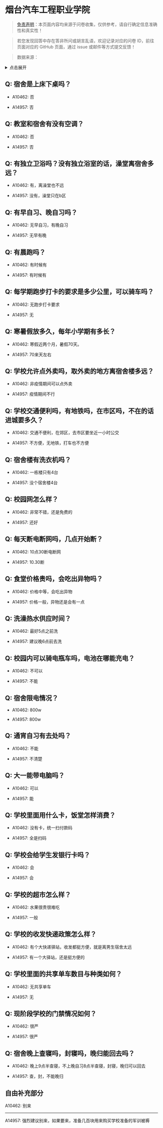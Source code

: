 # 烟台汽车工程职业学院

> [免责声明](https://colleges.chat/#_3)：本页面内容均来源于问卷收集，仅供参考，请自行确定信息准确性和真实性！

> 若您发现回答中存在答非所问或胡言乱语，欢迎记录对应的问卷 ID，前往页面对应的 GitHub 页面，通过 issue 或邮件等方式提交反馈！

> 数据来源：

<details><summary>点击展开</summary>
<ul>
<li>A10462: 1377530081@qq.com (2022 年 06 月)</li>
<li>A14957: 匿名 (2022 年 07 月)</li>
</ul>
</details>

## Q: 宿舍是上床下桌吗？

- A10462: 否

- A14957: 否

## Q: 教室和宿舍有没有空调？

- A10462: 否

- A14957: 否

## Q: 有独立卫浴吗？没有独立浴室的话，澡堂离宿舍多远？

- A10462: 有，离澡堂也不远

- A14957: 没有，澡堂只在b区

## Q: 有早自习、晚自习吗？

- A10462: 无早自习，有晚自习

- A14957: 无早有晚

## Q: 有晨跑吗？

- A10462: 有时候有

- A14957: 有时候有

## Q: 每学期跑步打卡的要求是多少公里，可以骑车吗？

- A10462: 无跑步打卡要求

- A14957: 无

## Q: 寒暑假放多久，每年小学期有多长？

- A10462: 寒假近两个月，暑假70天。

- A14957: 70来天左右

## Q: 学校允许点外卖吗，取外卖的地方离宿舍楼多远？

- A10462: 非疫情期间可以点外卖

- A14957: 疫情期间不行

## Q: 学校交通便利吗，有地铁吗，在市区吗，不在的话进城要多久？

- A10462: 交通不便利，在郊区，去市区要坐近一小时公交

- A14957: 不方便，无地铁，打车也不方便

## Q: 宿舍楼有洗衣机吗？

- A10462: 一栋楼只有4台

- A14957: 没个宿舍楼4台

## Q: 校园网怎么样？

- A10462: 非常不错，还是免费的

- A14957: 还好

## Q: 每天断电断网吗，几点开始断？

- A10462: 10点30断电断网

- A14957: 10.30断

## Q: 食堂价格贵吗，会吃出异物吗？

- A10462: 价格中等，会吃出异物

- A14957: 价格一般，异物还是会有一点

## Q: 洗澡热水供应时间？

- A10462: 最好5点之前洗

- A14957: 建议晚6点前去洗

## Q: 校园内可以骑电瓶车吗，电池在哪能充电？

- A10462: 不可以

- A14957: 不能

## Q: 宿舍限电情况？

- A10462: 800w

- A14957: 800w

## Q: 通宵自习有去处吗？

- A10462: 不能

- A14957: 不清楚

## Q: 大一能带电脑吗？

- A10462: 可以

- A14957: 能

## Q: 学校里面用什么卡，饭堂怎样消费？

- A10462: 没有卡，统一扫付款码

- A14957: 全是扫码

## Q: 学校会给学生发银行卡吗？

- A10462: 会

- A14957: 会

## Q: 学校的超市怎么样？

- A10462: 水果很贵很难吃

- A14957: 一般

## Q: 学校的收发快递政策怎么样？

- A10462: 有个大快递驿站，收发都挺方便，就是离男生宿舍太远

- A14957: 有一个大驿站，还是挺方便的

## Q: 学校里面的共享单车数目与种类如何？

- A10462: 无共享单车

- A14957: 无

## Q: 现阶段学校的门禁情况如何？

- A10462: 很严

- A14957: 很严

## Q: 宿舍晚上查寝吗，封寝吗，晚归能回去吗？

- A10462: 晚上9点半查寝，不上晚自习8点半查寝，封寝，晚归可以回去

- A14957: 查，封，不能晚归

## 自由补充部分

A10462: 别来

***

A14957: 强烈建议别来，如果要来，准备几百块用来购买学校准备的军训被褥